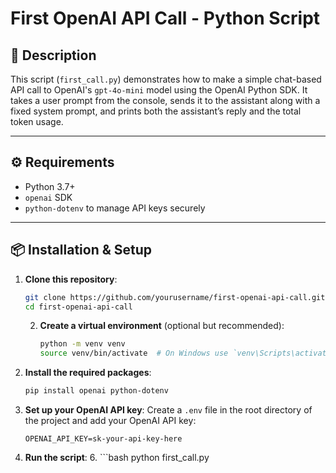 # First OpenAI API Call - Python Script

## 📜 Description

This script (`first_call.py`) demonstrates how to make a simple chat-based API call to OpenAI's `gpt-4o-mini` model using the OpenAI Python SDK. It takes a user prompt from the console, sends it to the assistant along with a fixed system prompt, and prints both the assistant’s reply and the total token usage.

---

## ⚙️ Requirements

- Python 3.7+
- `openai` SDK
- `python-dotenv` to manage API keys securely

---

## 📦 Installation & Setup

1. **Clone this repository**:
   ```bash
   git clone https://github.com/yourusername/first-openai-api-call.git
   cd first-openai-api-call
    ```
   
   2. **Create a virtual environment** (optional but recommended):
      ```bash
      python -m venv venv
      source venv/bin/activate  # On Windows use `venv\Scripts\activate`
      ```
3. **Install the required packages**:
   ```bash
   pip install openai python-dotenv
   ```
   
4. **Set up your OpenAI API key**:
    Create a `.env` file in the root directory of the project and add your OpenAI API key:
    ```plaintext
    OPENAI_API_KEY=sk-your-api-key-here
    ```
   
5. **Run the script**:
   6. ```bash
      python first_call.py
      ```


